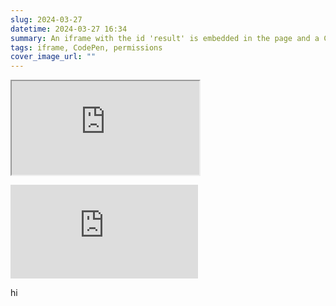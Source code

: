 ```yaml
---
slug: 2024-03-27
datetime: 2024-03-27 16:34
summary: An iframe with the id 'result' is embedded in the page and a CodePen preview is displayed. The iframe has various permissions enabled, and it is loading in a sandbox environment. Additionally, an image link to Captain Brew's ABV Calculator is provided.
tags: iframe, CodePen, permissions
cover_image_url: ""
---
```

<iframe id="result" name="CodePen" title="CodePen Preview" src="https://codepen.io/ryanaripley/fullpage/vXyxPm?anon=true&amp;view=" sandbox="allow-forms allow-modals allow-pointer-lock allow-popups allow-same-origin allow-scripts allow-top-navigation-by-user-activation allow-downloads allow-presentation" allow="camera *; display-capture *; geolocation *; microphone *; web-share *" scrolling="auto" allowtransparency="true" allowpaymentrequest="true" allowfullscreen="true" class="result-iframe " loading="lazy"></iframe>


![Captain Brew](https://www.captainbrew.com/iframes/abvcalculator.php)

<body> hi </body>




